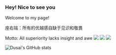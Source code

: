 ### Hey! Nice to see you

Welcome to my page!

座右铭：所有的优越感自缺于见识和敬畏

Motto: All superiority lacks insight and awe
![](https://img.shields.io/badge/Java-1.8-orange?style=for-the-badge&logo=Java&logoColor=orange)
![](https://img.shields.io/badge/SpringBoot-blue?style=for-the-badge&logo=Springboot&logoColor=blue)
![](https://img.shields.io/badge/SpringCloud-Lavender?style=for-the-badge&logo=SpringCloud&logoColor=Lavender)

<!--
**xbhog/xbhog** is a ✨ _special_ ✨ repository because its `README.md` (this file) appears on your GitHub profile.

Here are some ideas to get you started:

- 🔭 I’m currently working on ...
- 🌱 I’m currently learning ...
- 👯 I’m looking to collaborate on ...
- 🤔 I’m looking for help with ...
- 💬 Ask me about ...
- 📫 How to reach me: ...
- 😄 Pronouns: ...
- ⚡ Fun fact: ...
-->
![Dusai's GitHub stats](https://github-readme-stats.vercel.app/api?username=xbhog&show_icons=true&theme=radical)
